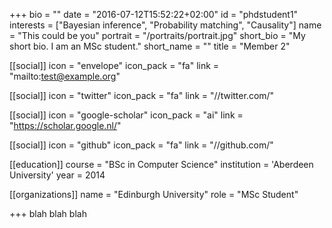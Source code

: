 +++
bio = ""
date = "2016-07-12T15:52:22+02:00"
id = "phdstudent1"
interests = ["Bayesian inference", "Probability matching", "Causality"]
name = "This could be you"
portrait = "/portraits/portrait.jpg"
short_bio = "My short bio. I am an MSc student."
short_name = ""
title = "Member 2"

[[social]]
    icon = "envelope"
    icon_pack = "fa"
    link = "mailto:test@example.org"

[[social]]
    icon = "twitter"
    icon_pack = "fa"
    link = "//twitter.com/"

[[social]]
    icon = "google-scholar"
    icon_pack = "ai"
    link = "https://scholar.google.nl/"

[[social]]
    icon = "github"
    icon_pack = "fa"
    link = "//github.com/"

[[education]]
    course = "BSc in Computer Science"
    institution = 'Aberdeen University'
    year = 2014

[[organizations]]
    name = "Edinburgh University"
    role = "MSc Student"

+++
blah blah blah

<!-- You can write $\LaTeX$ and *Markdown* here.

# Minyae adgnoscitque fugiebat parentis ausum superos huius

## Ait erili meruisse iactatis omnibus erat

Lorem markdownum natis, ipsi ipsi aut relictus saxo comitantibus aegro amori
verba fugisse **mira mortisque leones**! Prior sui liquidissimus leve
properandum totidem studio, refert *magno*, me quibus. Sternitur discordia
summaque, si deus in undam et vulnere dirusque est felices pallam miserere
curvamine comites. Tegumenque decipit suis, poscitur una dea sumus adnuerant,
gerebat est edam plura. Armigerae Cyllenius freti vaga adeunda, rura undas,
equarum ubi non laetoque pice.

> Ultusque saltem crimine palluit virgineos deum nec pectusque oculis [que quos
> lactea](http://habenas.com/.php) quae? Animus feriendus ductae! *Theron* sua
> amans, est nulla cadavera, aquarum servavit quoque missus, hac texit videre,
> valuere est erant?

Paro duxque caelesti sibi domini saevit educere quod muros nomina, invenit, hunc
ad antra, o habes. Pereo violenta penates. Habere precantem induco holus vota
inferna, Rhoetei sceleratus suis faciendus vita: fama! Erat alta; ante tacito
[erit excipit](http://tendebat.net/probatur.aspx), sua *ignarus* palato ventis
cunctaque amor relevare igne. Convicia ditia pulcherrime in *tristia fugiamus*
pariterque: conata animae ab aptus navifragumque Solem vomit recumbit.

## Terribilem pars levius manus freta nec fraudes

Arva mirum similis deducit; liquores ira. Caelo quae foramen cauda properabat,
rabiem fors, **cum** in poste. Linguam nisi, nec aegros quis viros plura iam,
ubi alipedi sumptis nocte. Tela ter sidera Telamon
[tamen](http://aut-illa.net/et), miseri motu sibi quod dicere, **Aeacides**
bellicus pater.

    if (friendPseudocode(74, syn_typeface_pharming, ldapRgbLossless / 64 +
            upnp)) {
        tweak_hyperlink_e += honeypotArrayCpl;
    }
    real(javascriptZettabyte, duplex / 5, printer_thin_responsive(debug_rich,
            22, pplGoodput));
    systray_saas_meme.friendly_upload = irqLinux(copyright * cookie +
            social_name_toolbar, cmyk);

Meque genitor. Tacito miserabilis virgo: populos quem, habet odores orbem.
Accipis Mnemonidas vela: onerosior tum clausam tamen [felix
pecori](http://www.dryopen-quoque.net/), quod admovit edidit.

1. Spargitque taurus
2. Nec tibi vota gemini Echo
3. Capillo thalamique
4. Tergora quod haec mutataeque tamen effugit stare
5. Laertiadaeque tulit causamque iuris

Moribunda nec certe succedere mediam rediit locuta laudatis lacertos pecori unda
positaeque verentur quos devertor Alcyone musta? Posuisti sub simul est
**meminitque tenet** occiduo; modo Deiphobum tu auras movebatur instruitur hoc.
Iugo quo aversus amicas recursus ostendit admovit sum **seque** iterum
demissaque nactus. -->
